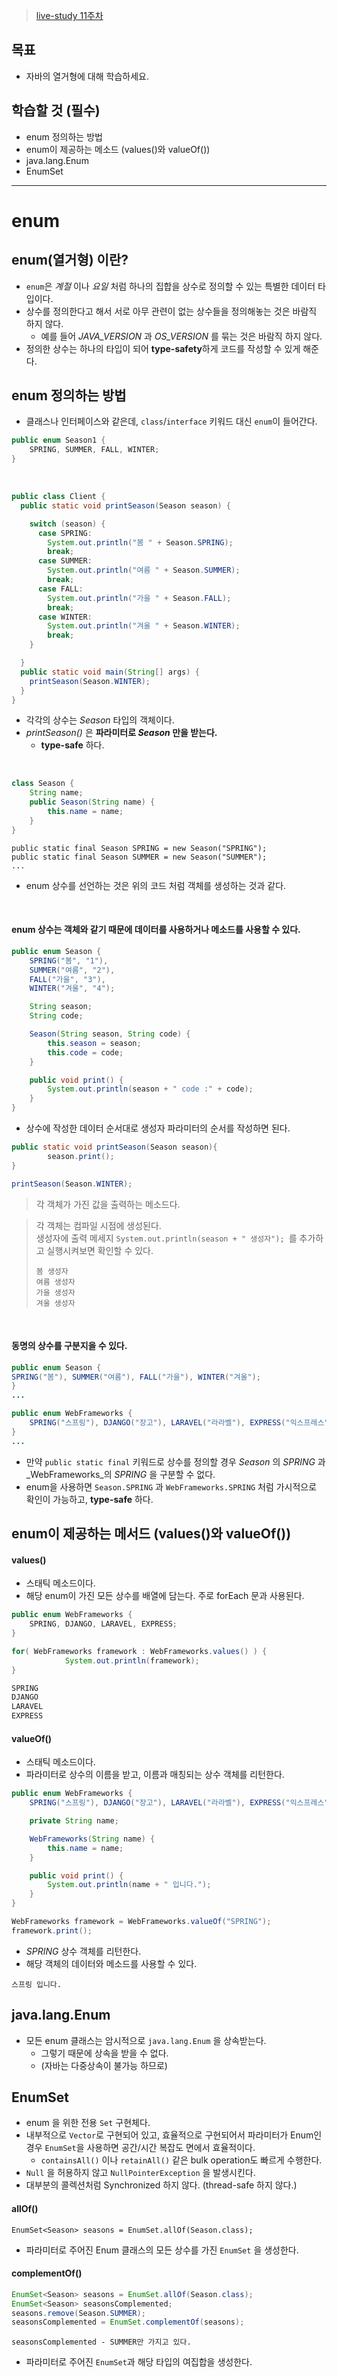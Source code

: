 > [live-study 11주차](https://github.com/whiteship/live-study/issues/11) 

## 목표
- 자바의 열거형에 대해 학습하세요.
## 학습할 것 (필수)
- enum 정의하는 방법
- enum이 제공하는 메소드 (values()와 valueOf())
- java.lang.Enum
- EnumSet
--- 

# enum
## enum(열거형) 이란?
- `enum`은 _계절_ 이나 _요일_ 처럼 하나의 집합을 상수로 정의할 수 있는 특별한 데이터 타입이다.
- 상수를 정의한다고 해서 서로 아무 관련이 없는 상수들을 정의해놓는 것은 바람직 하지 않다. 
    - 예를 들어 _JAVA_VERSION_ 과 _OS_VERSION_ 를 묶는 것은 바람직 하지 않다.
- 정의한 상수는 하나의 타입이 되어 **type-safety**하게 코드를 작성할 수 있게 해준다.

## enum 정의하는 방법
- 클래스나 인터페이스와 같은데, `class`/`interface` 키워드 대신 `enum`이 들어간다.
```java
public enum Season1 {
    SPRING, SUMMER, FALL, WINTER;
}
```

<br>

```java
public class Client {
  public static void printSeason(Season season) {

    switch (season) {
      case SPRING:
        System.out.println("봄 " + Season.SPRING);
        break;
      case SUMMER:
        System.out.println("여름 " + Season.SUMMER);
        break;
      case FALL:
        System.out.println("가을 " + Season.FALL);
        break;
      case WINTER:
        System.out.println("겨울 " + Season.WINTER);
        break;
    }

  }
  public static void main(String[] args) {
    printSeason(Season.WINTER);
  }
}
```
- 각각의 상수는 _Season_ 타입의 객체이다. 
- _printSeason()_ 은 **파라미터로 _Season_ 만을 받는다.**
  - **type-safe** 하다.  

<br>

```java
class Season {
    String name;
    public Season(String name) {
        this.name = name;
    }
}
```
```
public static final Season SPRING = new Season("SPRING");
public static final Season SUMMER = new Season("SUMMER");
...
```
- enum 상수를 선언하는 것은 위의 코드 처럼 객체를 생성하는 것과 같다.

<br>

#### enum 상수는 객체와 같기 때문에 데이터를 사용하거나 메소드를 사용할 수 있다.
```java
public enum Season {
    SPRING("봄", "1"),
    SUMMER("여름", "2"),
    FALL("가을", "3"),
    WINTER("겨울", "4");

    String season;
    String code;

    Season(String season, String code) {
        this.season = season;
        this.code = code;
    }

    public void print() {
        System.out.println(season + " code :" + code);
    }
}
```
- 상수에 작성한 데이터 순서대로 생성자 파라미터의 순서를 작성하면 된다.

```java
public static void printSeason(Season season){
        season.print();
}
```
```java
printSeason(Season.WINTER);
```
> 각 객체가 가진 값을 출력하는 메소드다.

> 각 객체는 컴파일 시점에 생성된다.  
> 생성자에 출력 메세지 `System.out.println(season + " 생성자"); `를 추가하고 실행시켜보면 확인할 수 있다.
> 
> ```
> 봄 생성자
> 여름 생성자
> 가을 생성자
> 겨울 생성자
> ```

<br>

#### 동명의 상수를 구분지을 수 있다.
```java
public enum Season {
SPRING("봄"), SUMMER("여름"), FALL("가을"), WINTER("겨울");
}
...
```

```java
public enum WebFrameworks {
    SPRING("스프링"), DJANGO("장고"), LARAVEL("라라벨"), EXPRESS("익스프레스");
}
...
```
- 만약 `public static final` 키워드로 상수를 정의할 경우 _Season_ 의 _SPRING_ 과 _WebFrameworks_의 _SPRING_ 을 구분할 수 없다.
- enum을 사용하면 `Season.SPRING` 과 `WebFrameworks.SPRING` 처럼 가시적으로 확인이 가능하고, **type-safe** 하다.

## enum이 제공하는 메서드 (values()와 valueOf())
#### values()
- 스태틱 메소드이다.  
- 해당 enum이 가진 모든 상수를 배열에 담는다. 주로 forEach 문과 사용된다.
```java
public enum WebFrameworks {
    SPRING, DJANGO, LARAVEL, EXPRESS;
}
```
```java
for( WebFrameworks framework : WebFrameworks.values() ) {
            System.out.println(framework);
}
```
```java
SPRING
DJANGO
LARAVEL
EXPRESS
```

#### valueOf()
- 스태틱 메소드이다.
- 파라미터로 상수의 이름을 받고, 이름과 매칭되는 상수 객체를 리턴한다.
```java
public enum WebFrameworks {
    SPRING("스프링"), DJANGO("장고"), LARAVEL("라라벨"), EXPRESS("익스프레스");

    private String name;

    WebFrameworks(String name) {
        this.name = name;
    }

    public void print() {
        System.out.println(name + " 입니다.");
    }
}
```

```java
WebFrameworks framework = WebFrameworks.valueOf("SPRING");
framework.print();
```
- _SPRING_ 상수 객체를 리턴한다.
- 해당 객체의 데이터와 메소드를 사용할 수 있다.
```
스프링 입니다.
```

## java.lang.Enum
- 모든 enum 클래스는 암시적으로 `java.lang.Enum` 을 상속받는다. 
  - 그렇기 때문에 상속을 받을 수 없다.
  - (자바는 다중상속이 불가능 하므로)


## EnumSet
- enum 을 위한 전용 `Set` 구현체다. 
- 내부적으로 `Vector`로 구현되어 있고, 효율적으로 구현되어서 파라미터가 Enum인 경우 `EnumSet`을 사용하면 공간/시간 복잡도 면에서 효율적이다.
  - `containsAll()` 이나 `retainAll()` 같은 bulk operation도 빠르게 수행한다.
- `Null` 을 허용하지 않고 `NullPointerException` 을 발생시킨다.
- 대부분의 콜렉션처럼 Synchronized 하지 않다. (thread-safe 하지 않다.)

#### allOf()
`EnumSet<Season> seasons = EnumSet.allOf(Season.class);`
- 파라미터로 주어진 Enum 클래스의 모든 상수를 가진 `EnumSet` 을 생성한다.

#### complementOf()
```java
EnumSet<Season> seasons = EnumSet.allOf(Season.class);
EnumSet<Season> seasonsComplemented;
seasons.remove(Season.SUMMER);
seasonsComplemented = EnumSet.complementOf(seasons);
```
`seasonsComplemented - SUMMER만 가지고 있다.`
- 파라미터로 주어진 `EnumSet`과 해당 타입의 여집합을 생성한다.

